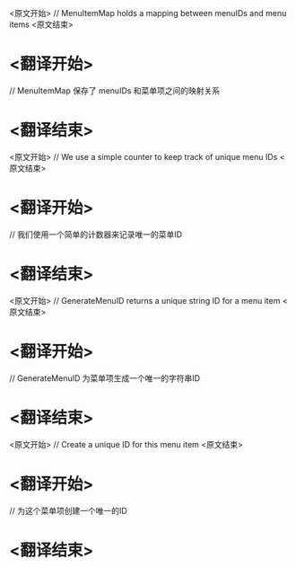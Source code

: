 
<原文开始>
// MenuItemMap holds a mapping between menuIDs and menu items
<原文结束>

# <翻译开始>
// MenuItemMap 保存了 menuIDs 和菜单项之间的映射关系
# <翻译结束>


<原文开始>
// We use a simple counter to keep track of unique menu IDs
<原文结束>

# <翻译开始>
// 我们使用一个简单的计数器来记录唯一的菜单ID
# <翻译结束>


<原文开始>
// GenerateMenuID returns a unique string ID for a menu item
<原文结束>

# <翻译开始>
// GenerateMenuID 为菜单项生成一个唯一的字符串ID
# <翻译结束>


<原文开始>
// Create a unique ID for this menu item
<原文结束>

# <翻译开始>
// 为这个菜单项创建一个唯一的ID
# <翻译结束>

